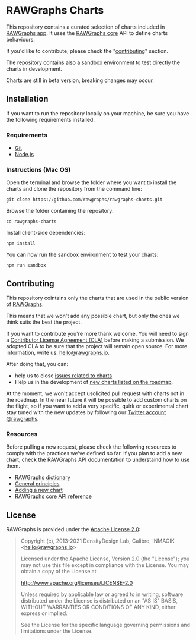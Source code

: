 # RAWGraphs Charts

This repository contains a curated selection of charts included in [RAWGraphs app](https://github.com/rawgraphs/rawgraphs-app). It uses the [RAWGraphs core](https://github.com/rawgraphs/rawgraphs-core) API to define charts behaviours.

If you'd like to contribute, please check the "[contributing](#contributing)" section.

The repository contains also a sandbox environment to test directly the charts in development.

Charts are still in beta version, breaking changes may occur.

## Installation

If you want to run the repository locally on your machine, be sure you have the following requirements installed.

### Requirements

- [Git](https://git-scm.com/book/en/v2/Getting-Started-Installing-Git)
- [Node.js](https://nodejs.org/en/)

### Instructions (Mac OS)

Open the terminal and browse the folder where you want to install the charts and clone the repository from the command line:

```shell
git clone https://github.com/rawgraphs/rawgraphs-charts.git
```

Browse the folder containing the repository:

```shell
cd rawgraphs-charts
```

Install client-side dependencies:

```shell
npm install
```

You can now run the sandbox environment to test your charts:

```shell
npm run sandbox
```

## Contributing

This repository cointains only the charts that are used in the public version of [RAWGraphs](https://app.rawgraphs.io/).

This means that we won't add any possible chart, but only the ones we think suits the best the project.

If you want to contribute you're more thank welcome. You will need to sign a [Contributor License Agreement (CLA)](https://en.wikipedia.org/wiki/Contributor_License_Agreement) before making a submission. We adopted CLA to be sure that the project will remain open source. For more information, write us: [hello@rawgraphs.io](mailto:hello@rawgraphs.io).

After doing that, you can:

- help us to close [issues related to charts](https://github.com/rawgraphs/rawgraphs-charts/issues)
- Help us in the development of [new charts listed on the roadmap](https://github.com/rawgraphs/rawgraphs-charts/projects/2).

At the moment, we won't accept usolicited pull request with charts not in the roadmap. In the near future it will be possible to add custom charts on the flight, so if you want to add a very specific, quirk or experimental chart stay tuned with the new updates by following our [Twitter account @rawgraphs](https://twitter.com/rawgraphs).

### Resources

Before pulling a new request, please check the following resources to comply with the practices we've defined so far. If you plan to add a new chart, check the RAWGraphs API documentation to understaind how to use them.

- [RAWGraphs dictionary](docs/RAWGraphs-dictionary.md)
- [General principles](docs/good-practices.md)
- [Adding a new chart](docs/add-a-new-chart.md)
- [RAWGraphs core API reference](https://rawgraphs.github.io/rawgraphs-core)

## License

RAWGraphs is provided under the [Apache License 2.0](https://github.com/rawgraphs/rawgraphs-charts/blob/master/LICENSE):

> Copyright (c), 2013-2021 DensityDesign Lab, Calibro, INMAGIK \<hello@rawgraphs.io\>
>
> Licensed under the Apache License, Version 2.0 (the "License"); you may not use this file except in compliance with the License.
> You may obtain a copy of the License at
>
> http://www.apache.org/licenses/LICENSE-2.0
>
> Unless required by applicable law or agreed to in writing, software distributed under the License is distributed on an "AS IS" BASIS, WITHOUT WARRANTIES OR CONDITIONS OF ANY KIND, either express or implied.
>
> See the License for the specific language governing permissions and limitations under the License.
